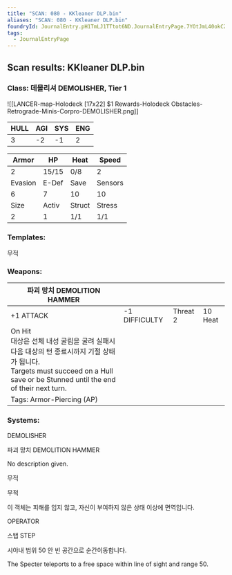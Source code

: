 ```yaml
---
title: "SCAN: 080 - KKleaner DLP.bin"
aliases: "SCAN: 080 - KKleaner DLP.bin"
foundryId: JournalEntry.pH1TmLJ1TTtot6ND.JournalEntryPage.7YOtJmL40okCZgnX
tags:
  - JournalEntryPage
---
```

## Scan results: KKleaner DLP.bin

### Class: 데몰리셔 DEMOLISHER, Tier 1

![[LANCER-map-Holodeck [17x22] $1 Rewards-Holodeck Obstacles-Retrograde-Minis-Corpro-DEMOLISHER.png]]

| HULL | AGI | SYS | ENG |
| --- | --- | --- | --- |
| 3 | \-2 | \-1 | 2 |

| Armor | HP | Heat | Speed |
| --- | --- | --- | --- |
| 2 | 15/15 | 0/8 | 2 |
| Evasion | E-Def | Save | Sensors |
| 6 | 7 | 10 | 10 |
| Size | Activ | Struct | Stress |
| 2 | 1 | 1/1 | 1/1 |

### Templates:

무적

### Weapons:

| 파괴 망치 DEMOLITION HAMMER |  |  |  |
| --- | --- | --- | --- |
| +1 ATTACK | \-1 DIFFICULTY | Threat 2 | 10 Heat |  |
| On Hit<br/>대상은 선체 내성 굴림을 굴려 실패시 다음 대상의 턴 종료시까지 기절 상태가 됩니다.<br/>Targets must succeed on a Hull save or be Stunned until the end of their next turn. |  |  |  |  |  |
| Tags: Armor-Piercing (AP) |  |  |  |  |  |

### Systems:

DEMOLISHER

파괴 망치 DEMOLITION HAMMER

No description given.

무적

무적

이 객체는 피해를 입지 않고, 자신이 부여하지 않은 상태 이상에 면역입니다.

OPERATOR

스탭 STEP

시야내 범위 50 안 빈 공간으로 순간이동합니다.

The Specter teleports to a free space within line of sight and range 50.